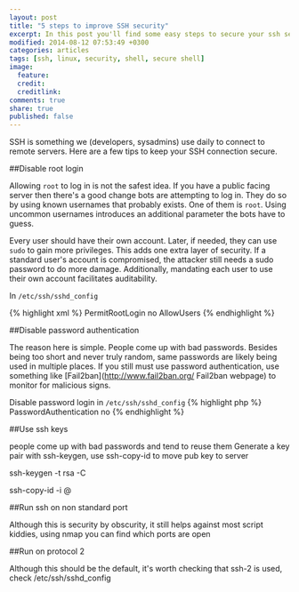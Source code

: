 ```yaml
---
layout: post
title: "5 steps to improve SSH security"
excerpt: In this post you'll find some easy steps to secure your ssh server.
modified: 2014-08-12 07:53:49 +0300
categories: articles
tags: [ssh, linux, security, shell, secure shell]
image:
  feature: 
  credit: 
  creditlink: 
comments: true
share: true
published: false
---
```


SSH is something we (developers, sysadmins) use daily to connect to remote servers. Here are a few tips to keep your SSH connection secure.

##Disable root login

Allowing `root` to log in is not the safest idea. If you have a public facing server then there's a good change bots are attempting to log in. They do so by using known usernames that probably exists. One of them is `root`. Using uncommon usernames introduces an additional parameter the bots have to guess.

Every user should have their own account. Later, if needed, they can use `sudo` to gain more privileges. This adds one extra layer of security. If a standard user's account is compromised, the attacker still needs a sudo password to do more damage. Additionally, mandating each user to use their own account facilitates auditability. 

In `/etc/ssh/sshd_config`

{% highlight xml %}
PermitRootLogin no
AllowUsers <username>
{% endhighlight %}

##Disable password authentication

The reason here is simple. People come up with bad passwords. Besides being too short and never truly random, same passwords are likely being used in multiple places. If you still must use password authentication, use something like [Fail2ban](http://www.fail2ban.org/ Fail2ban webpage) to monitor for malicious signs.

Disable password login in `/etc/ssh/sshd_config`
{% highlight php %}
PasswordAuthentication no
{% endhighlight %}

##Use ssh keys

people come up with bad passwords and tend to reuse them
Generate a key pair with ssh-keygen, use ssh-copy-id to move pub key to server

ssh-keygen -t rsa -C <email>

ssh-copy-id -i <pub key> <user>@<host> 

##Run ssh on non standard port

Although this is security by obscurity, it still helps against most script kiddies, using nmap you can find which ports are open

##Run on protocol 2

Although this should be the default, it's worth checking that ssh-2 is used, check /etc/ssh/sshd_config

